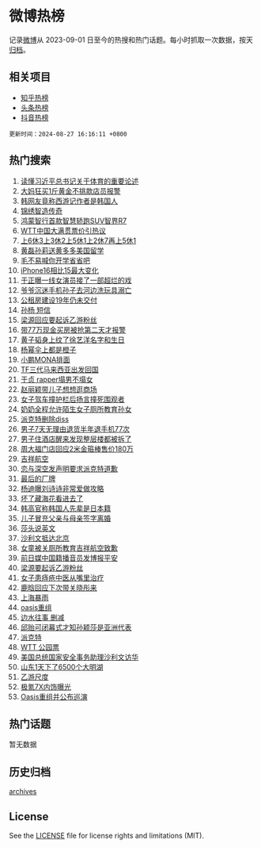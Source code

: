 # 微博热榜

记录[微博](https://www.weibo.com)从 2023-09-01 日至今的热搜和热门话题。每小时抓取一次数据，按天[归档](archives)。

## 相关项目

- [知乎热榜](https://github.com/hotarchive/zhihu)
- [头条热榜](https://github.com/hotarchive/toutiao)
- [抖音热榜](https://github.com/hotarchive/douyin)


`更新时间：2024-08-27 16:16:11 +0800`

## 热门搜索

1. [读懂习近平总书记关于体育的重要论述](https://m.weibo.cn/search?containerid=100103type%3D1%26t%3D10%26q%3D%23%E8%AF%BB%E6%87%82%E4%B9%A0%E8%BF%91%E5%B9%B3%E6%80%BB%E4%B9%A6%E8%AE%B0%E5%85%B3%E4%BA%8E%E4%BD%93%E8%82%B2%E7%9A%84%E9%87%8D%E8%A6%81%E8%AE%BA%E8%BF%B0%23&stream_entry_id=51&isnewpage=1&extparam=seat%3D1%26stream_entry_id%3D51%26c_type%3D51%26cate%3D10103%26pos%3D0%26q%3D%2523%25E8%25AF%25BB%25E6%2587%2582%25E4%25B9%25A0%25E8%25BF%2591%25E5%25B9%25B3%25E6%2580%25BB%25E4%25B9%25A6%25E8%25AE%25B0%25E5%2585%25B3%25E4%25BA%258E%25E4%25BD%2593%25E8%2582%25B2%25E7%259A%2584%25E9%2587%258D%25E8%25A6%2581%25E8%25AE%25BA%25E8%25BF%25B0%2523%26dgr%3D0%26filter_type%3Drealtimehot%26display_time%3D1724746570%26pre_seqid%3D172474657065101353125)
1. [大妈狂买1斤黄金不挑款店员报警](https://m.weibo.cn/search?containerid=100103type%3D1%26t%3D10%26q%3D%23%E5%A4%A7%E5%A6%88%E7%8B%82%E4%B9%B01%E6%96%A4%E9%BB%84%E9%87%91%E4%B8%8D%E6%8C%91%E6%AC%BE%E5%BA%97%E5%91%98%E6%8A%A5%E8%AD%A6%23&stream_entry_id=31&isnewpage=1&extparam=seat%3D1%26lcate%3D5001%26band_rank%3D1%26q%3D%2523%25E5%25A4%25A7%25E5%25A6%2588%25E7%258B%2582%25E4%25B9%25B01%25E6%2596%25A4%25E9%25BB%2584%25E9%2587%2591%25E4%25B8%258D%25E6%258C%2591%25E6%25AC%25BE%25E5%25BA%2597%25E5%2591%2598%25E6%258A%25A5%25E8%25AD%25A6%2523%26dgr%3D0%26filter_type%3Drealtimehot%26c_type%3D31%26flag%3D2%26pos%3D0%26cate%3D5001%26realpos%3D1%26stream_entry_id%3D31%26display_time%3D1724746570%26pre_seqid%3D172474657065101353125)
1. [韩网友竟称西游记作者是韩国人](https://m.weibo.cn/search?containerid=100103type%3D1%26t%3D10%26q%3D%23%E9%9F%A9%E7%BD%91%E5%8F%8B%E7%AB%9F%E7%A7%B0%E8%A5%BF%E6%B8%B8%E8%AE%B0%E4%BD%9C%E8%80%85%E6%98%AF%E9%9F%A9%E5%9B%BD%E4%BA%BA%23&stream_entry_id=31&isnewpage=1&extparam=seat%3D1%26lcate%3D5001%26band_rank%3D2%26q%3D%2523%25E9%259F%25A9%25E7%25BD%2591%25E5%258F%258B%25E7%25AB%259F%25E7%25A7%25B0%25E8%25A5%25BF%25E6%25B8%25B8%25E8%25AE%25B0%25E4%25BD%259C%25E8%2580%2585%25E6%2598%25AF%25E9%259F%25A9%25E5%259B%25BD%25E4%25BA%25BA%2523%26dgr%3D0%26filter_type%3Drealtimehot%26c_type%3D31%26flag%3D1%26pos%3D1%26cate%3D5001%26realpos%3D2%26stream_entry_id%3D31%26display_time%3D1724746570%26pre_seqid%3D172474657065101353125)
1. [锦绣智造传奇](https://m.weibo.cn/search?containerid=100103type%3D1%26t%3D10%26q%3D%23%E9%94%A6%E7%BB%A3%E6%99%BA%E9%80%A0%E4%BC%A0%E5%A5%87%23&stream_entry_id=31&isnewpage=1&extparam=seat%3D1%26lcate%3D5001%26band_rank%3D3%26q%3D%2523%25E9%2594%25A6%25E7%25BB%25A3%25E6%2599%25BA%25E9%2580%25A0%25E4%25BC%25A0%25E5%25A5%2587%2523%26dgr%3D0%26filter_type%3Drealtimehot%26c_type%3D31%26flag%3D1%26pos%3D2%26cate%3D5001%26realpos%3D3%26stream_entry_id%3D31%26display_time%3D1724746570%26pre_seqid%3D172474657065101353125)
1. [鸿蒙智行首款智慧轿跑SUV智界R7](https://m.weibo.cn/search?containerid=100103type%3D1%26t%3D10%26q%3D%23%E9%B8%BF%E8%92%99%E6%99%BA%E8%A1%8C%E9%A6%96%E6%AC%BE%E6%99%BA%E6%85%A7%E8%BD%BF%E8%B7%91SUV%E6%99%BA%E7%95%8CR7%23&stream_entry_id=31&isnewpage=1&extparam=seat%3D1%26lcate%3D5001%26band_rank%3D4%26q%3D%2523%25E9%25B8%25BF%25E8%2592%2599%25E6%2599%25BA%25E8%25A1%258C%25E9%25A6%2596%25E6%25AC%25BE%25E6%2599%25BA%25E6%2585%25A7%25E8%25BD%25BF%25E8%25B7%2591SUV%25E6%2599%25BA%25E7%2595%258CR7%2523%26dgr%3D0%26filter_type%3Drealtimehot%26adid%3D251467%26c_type%3D31%26stream_entry_id%3D31%26pos%3D3%26topic_ad%3D1%26cate%3D5001%26is_ad_pos%3D1%26display_time%3D1724746570%26pre_seqid%3D172474657065101353125)
1. [WTT中国大满贯票价引热议](https://m.weibo.cn/search?containerid=100103type%3D1%26t%3D10%26q%3D%23WTT%E4%B8%AD%E5%9B%BD%E5%A4%A7%E6%BB%A1%E8%B4%AF%E7%A5%A8%E4%BB%B7%E5%BC%95%E7%83%AD%E8%AE%AE%23&stream_entry_id=31&isnewpage=1&extparam=seat%3D1%26lcate%3D5001%26band_rank%3D4%26q%3D%2523WTT%25E4%25B8%25AD%25E5%259B%25BD%25E5%25A4%25A7%25E6%25BB%25A1%25E8%25B4%25AF%25E7%25A5%25A8%25E4%25BB%25B7%25E5%25BC%2595%25E7%2583%25AD%25E8%25AE%25AE%2523%26dgr%3D0%26filter_type%3Drealtimehot%26c_type%3D31%26flag%3D1%26pos%3D4%26cate%3D5001%26realpos%3D4%26stream_entry_id%3D31%26display_time%3D1724746570%26pre_seqid%3D172474657065101353125)
1. [上6休3上3休2上5休1上2休7再上5休1](https://m.weibo.cn/search?containerid=100103type%3D1%26t%3D10%26q%3D%23%E4%B8%8A6%E4%BC%913%E4%B8%8A3%E4%BC%912%E4%B8%8A5%E4%BC%911%E4%B8%8A2%E4%BC%917%E5%86%8D%E4%B8%8A5%E4%BC%911%23&stream_entry_id=31&isnewpage=1&extparam=seat%3D1%26lcate%3D5001%26band_rank%3D5%26q%3D%2523%25E4%25B8%258A6%25E4%25BC%25913%25E4%25B8%258A3%25E4%25BC%25912%25E4%25B8%258A5%25E4%25BC%25911%25E4%25B8%258A2%25E4%25BC%25917%25E5%2586%258D%25E4%25B8%258A5%25E4%25BC%25911%2523%26dgr%3D0%26filter_type%3Drealtimehot%26c_type%3D31%26flag%3D1%26pos%3D5%26cate%3D5001%26realpos%3D5%26stream_entry_id%3D31%26display_time%3D1724746570%26pre_seqid%3D172474657065101353125)
1. [黄磊孙莉送黄多多美国留学](https://m.weibo.cn/search?containerid=100103type%3D1%26t%3D10%26q%3D%23%E9%BB%84%E7%A3%8A%E5%AD%99%E8%8E%89%E9%80%81%E9%BB%84%E5%A4%9A%E5%A4%9A%E7%BE%8E%E5%9B%BD%E7%95%99%E5%AD%A6%23&stream_entry_id=31&isnewpage=1&extparam=seat%3D1%26lcate%3D5001%26band_rank%3D6%26q%3D%2523%25E9%25BB%2584%25E7%25A3%258A%25E5%25AD%2599%25E8%258E%2589%25E9%2580%2581%25E9%25BB%2584%25E5%25A4%259A%25E5%25A4%259A%25E7%25BE%258E%25E5%259B%25BD%25E7%2595%2599%25E5%25AD%25A6%2523%26dgr%3D0%26filter_type%3Drealtimehot%26c_type%3D31%26flag%3D2%26pos%3D6%26cate%3D5001%26realpos%3D6%26stream_entry_id%3D31%26display_time%3D1724746570%26pre_seqid%3D172474657065101353125)
1. [毛不易喊你开学省省吧](https://m.weibo.cn/search?containerid=100103type%3D1%26t%3D10%26q%3D%23%E6%AF%9B%E4%B8%8D%E6%98%93%E5%96%8A%E4%BD%A0%E5%BC%80%E5%AD%A6%E7%9C%81%E7%9C%81%E5%90%A7%23&stream_entry_id=31&isnewpage=1&extparam=seat%3D1%26lcate%3D5001%26band_rank%3D7%26q%3D%2523%25E6%25AF%259B%25E4%25B8%258D%25E6%2598%2593%25E5%2596%258A%25E4%25BD%25A0%25E5%25BC%2580%25E5%25AD%25A6%25E7%259C%2581%25E7%259C%2581%25E5%2590%25A7%2523%26dgr%3D0%26filter_type%3Drealtimehot%26adid%3D251424%26c_type%3D31%26stream_entry_id%3D31%26pos%3D7%26topic_ad%3D1%26cate%3D5001%26is_ad_pos%3D1%26display_time%3D1724746570%26pre_seqid%3D172474657065101353125)
1. [iPhone16相比15最大变化](https://m.weibo.cn/search?containerid=100103type%3D1%26t%3D10%26q%3D%23iPhone16%E7%9B%B8%E6%AF%9415%E6%9C%80%E5%A4%A7%E5%8F%98%E5%8C%96%23&stream_entry_id=31&isnewpage=1&extparam=seat%3D1%26lcate%3D5001%26band_rank%3D7%26q%3D%2523iPhone16%25E7%259B%25B8%25E6%25AF%259415%25E6%259C%2580%25E5%25A4%25A7%25E5%258F%2598%25E5%258C%2596%2523%26dgr%3D0%26filter_type%3Drealtimehot%26c_type%3D31%26flag%3D2%26pos%3D8%26cate%3D5001%26realpos%3D7%26stream_entry_id%3D31%26display_time%3D1724746570%26pre_seqid%3D172474657065101353125)
1. [于正曝一线女演员接了一部超烂的戏](https://m.weibo.cn/search?containerid=100103type%3D1%26t%3D10%26q%3D%23%E4%BA%8E%E6%AD%A3%E6%9B%9D%E4%B8%80%E7%BA%BF%E5%A5%B3%E6%BC%94%E5%91%98%E6%8E%A5%E4%BA%86%E4%B8%80%E9%83%A8%E8%B6%85%E7%83%82%E7%9A%84%E6%88%8F%23&stream_entry_id=31&isnewpage=1&extparam=seat%3D1%26lcate%3D5001%26band_rank%3D8%26q%3D%2523%25E4%25BA%258E%25E6%25AD%25A3%25E6%259B%259D%25E4%25B8%2580%25E7%25BA%25BF%25E5%25A5%25B3%25E6%25BC%2594%25E5%2591%2598%25E6%258E%25A5%25E4%25BA%2586%25E4%25B8%2580%25E9%2583%25A8%25E8%25B6%2585%25E7%2583%2582%25E7%259A%2584%25E6%2588%258F%2523%26dgr%3D0%26filter_type%3Drealtimehot%26c_type%3D31%26flag%3D2%26pos%3D9%26cate%3D5001%26realpos%3D8%26stream_entry_id%3D31%26display_time%3D1724746570%26pre_seqid%3D172474657065101353125)
1. [爷爷沉迷手机孙子去河边洗玩具溺亡](https://m.weibo.cn/search?containerid=100103type%3D1%26t%3D10%26q%3D%23%E7%88%B7%E7%88%B7%E6%B2%89%E8%BF%B7%E6%89%8B%E6%9C%BA%E5%AD%99%E5%AD%90%E5%8E%BB%E6%B2%B3%E8%BE%B9%E6%B4%97%E7%8E%A9%E5%85%B7%E6%BA%BA%E4%BA%A1%23&stream_entry_id=31&isnewpage=1&extparam=seat%3D1%26lcate%3D5001%26band_rank%3D9%26q%3D%2523%25E7%2588%25B7%25E7%2588%25B7%25E6%25B2%2589%25E8%25BF%25B7%25E6%2589%258B%25E6%259C%25BA%25E5%25AD%2599%25E5%25AD%2590%25E5%258E%25BB%25E6%25B2%25B3%25E8%25BE%25B9%25E6%25B4%2597%25E7%258E%25A9%25E5%2585%25B7%25E6%25BA%25BA%25E4%25BA%25A1%2523%26dgr%3D0%26filter_type%3Drealtimehot%26c_type%3D31%26flag%3D0%26pos%3D10%26cate%3D5001%26realpos%3D9%26stream_entry_id%3D31%26display_time%3D1724746570%26pre_seqid%3D172474657065101353125)
1. [公租房建设19年仍未交付](https://m.weibo.cn/search?containerid=100103type%3D1%26t%3D10%26q%3D%23%E5%85%AC%E7%A7%9F%E6%88%BF%E5%BB%BA%E8%AE%BE19%E5%B9%B4%E4%BB%8D%E6%9C%AA%E4%BA%A4%E4%BB%98%23&stream_entry_id=31&isnewpage=1&extparam=seat%3D1%26lcate%3D5001%26band_rank%3D10%26q%3D%2523%25E5%2585%25AC%25E7%25A7%259F%25E6%2588%25BF%25E5%25BB%25BA%25E8%25AE%25BE19%25E5%25B9%25B4%25E4%25BB%258D%25E6%259C%25AA%25E4%25BA%25A4%25E4%25BB%2598%2523%26dgr%3D0%26filter_type%3Drealtimehot%26c_type%3D31%26flag%3D1%26pos%3D11%26cate%3D5001%26realpos%3D10%26stream_entry_id%3D31%26display_time%3D1724746570%26pre_seqid%3D172474657065101353125)
1. [孙杨 短信](https://m.weibo.cn/search?containerid=100103type%3D1%26t%3D10%26q%3D%E5%AD%99%E6%9D%A8+%E7%9F%AD%E4%BF%A1&stream_entry_id=31&isnewpage=1&extparam=seat%3D1%26lcate%3D5001%26band_rank%3D11%26q%3D%25E5%25AD%2599%25E6%259D%25A8%2520%25E7%259F%25AD%25E4%25BF%25A1%26dgr%3D0%26filter_type%3Drealtimehot%26c_type%3D31%26flag%3D1%26pos%3D12%26cate%3D5001%26realpos%3D11%26stream_entry_id%3D31%26display_time%3D1724746570%26pre_seqid%3D172474657065101353125)
1. [梁源回应要起诉乙游粉丝](https://m.weibo.cn/search?containerid=100103type%3D1%26t%3D10%26q%3D%23%E6%A2%81%E6%BA%90%E5%9B%9E%E5%BA%94%E8%A6%81%E8%B5%B7%E8%AF%89%E4%B9%99%E6%B8%B8%E7%B2%89%E4%B8%9D%23&stream_entry_id=31&isnewpage=1&extparam=seat%3D1%26lcate%3D5001%26band_rank%3D12%26q%3D%2523%25E6%25A2%2581%25E6%25BA%2590%25E5%259B%259E%25E5%25BA%2594%25E8%25A6%2581%25E8%25B5%25B7%25E8%25AF%2589%25E4%25B9%2599%25E6%25B8%25B8%25E7%25B2%2589%25E4%25B8%259D%2523%26dgr%3D0%26filter_type%3Drealtimehot%26c_type%3D31%26flag%3D0%26pos%3D13%26cate%3D5001%26realpos%3D12%26stream_entry_id%3D31%26display_time%3D1724746570%26pre_seqid%3D172474657065101353125)
1. [带77万现金买房被抢第二天才报警](https://m.weibo.cn/search?containerid=100103type%3D1%26t%3D10%26q%3D%23%E5%B8%A677%E4%B8%87%E7%8E%B0%E9%87%91%E4%B9%B0%E6%88%BF%E8%A2%AB%E6%8A%A2%E7%AC%AC%E4%BA%8C%E5%A4%A9%E6%89%8D%E6%8A%A5%E8%AD%A6%23&stream_entry_id=31&isnewpage=1&extparam=seat%3D1%26lcate%3D5001%26band_rank%3D13%26q%3D%2523%25E5%25B8%25A677%25E4%25B8%2587%25E7%258E%25B0%25E9%2587%2591%25E4%25B9%25B0%25E6%2588%25BF%25E8%25A2%25AB%25E6%258A%25A2%25E7%25AC%25AC%25E4%25BA%258C%25E5%25A4%25A9%25E6%2589%258D%25E6%258A%25A5%25E8%25AD%25A6%2523%26dgr%3D0%26filter_type%3Drealtimehot%26c_type%3D31%26flag%3D0%26pos%3D14%26cate%3D5001%26realpos%3D13%26stream_entry_id%3D31%26display_time%3D1724746570%26pre_seqid%3D172474657065101353125)
1. [黄子韬身上纹了徐艺洋名字和生日](https://m.weibo.cn/search?containerid=100103type%3D1%26t%3D10%26q%3D%23%E9%BB%84%E5%AD%90%E9%9F%AC%E8%BA%AB%E4%B8%8A%E7%BA%B9%E4%BA%86%E5%BE%90%E8%89%BA%E6%B4%8B%E5%90%8D%E5%AD%97%E5%92%8C%E7%94%9F%E6%97%A5%23&stream_entry_id=31&isnewpage=1&extparam=seat%3D1%26lcate%3D5001%26band_rank%3D14%26q%3D%2523%25E9%25BB%2584%25E5%25AD%2590%25E9%259F%25AC%25E8%25BA%25AB%25E4%25B8%258A%25E7%25BA%25B9%25E4%25BA%2586%25E5%25BE%2590%25E8%2589%25BA%25E6%25B4%258B%25E5%2590%258D%25E5%25AD%2597%25E5%2592%258C%25E7%2594%259F%25E6%2597%25A5%2523%26dgr%3D0%26filter_type%3Drealtimehot%26c_type%3D31%26flag%3D2%26pos%3D15%26cate%3D5001%26realpos%3D14%26stream_entry_id%3D31%26display_time%3D1724746570%26pre_seqid%3D172474657065101353125)
1. [杨幂伞上都是橙子](https://m.weibo.cn/search?containerid=100103type%3D1%26t%3D10%26q%3D%23%E6%9D%A8%E5%B9%82%E4%BC%9E%E4%B8%8A%E9%83%BD%E6%98%AF%E6%A9%99%E5%AD%90%23&stream_entry_id=31&isnewpage=1&extparam=seat%3D1%26lcate%3D5001%26band_rank%3D15%26q%3D%2523%25E6%259D%25A8%25E5%25B9%2582%25E4%25BC%259E%25E4%25B8%258A%25E9%2583%25BD%25E6%2598%25AF%25E6%25A9%2599%25E5%25AD%2590%2523%26dgr%3D0%26filter_type%3Drealtimehot%26c_type%3D31%26flag%3D1%26pos%3D16%26cate%3D5001%26realpos%3D15%26stream_entry_id%3D31%26display_time%3D1724746570%26pre_seqid%3D172474657065101353125)
1. [小鹏MONA排面](https://m.weibo.cn/search?containerid=100103type%3D1%26t%3D10%26q%3D%23%E5%B0%8F%E9%B9%8FMONA%E6%8E%92%E9%9D%A2%23&stream_entry_id=31&isnewpage=1&extparam=seat%3D1%26lcate%3D5001%26band_rank%3D16%26q%3D%2523%25E5%25B0%258F%25E9%25B9%258FMONA%25E6%258E%2592%25E9%259D%25A2%2523%26dgr%3D0%26filter_type%3Drealtimehot%26adid%3D251529%26c_type%3D31%26flag%3D0%26pos%3D17%26cate%3D5001%26realpos%3D16%26stream_entry_id%3D31%26display_time%3D1724746570%26pre_seqid%3D172474657065101353125)
1. [TF三代马来西亚出发回国](https://m.weibo.cn/search?containerid=100103type%3D1%26t%3D10%26q%3D%23TF%E4%B8%89%E4%BB%A3%E9%A9%AC%E6%9D%A5%E8%A5%BF%E4%BA%9A%E5%87%BA%E5%8F%91%E5%9B%9E%E5%9B%BD%23&stream_entry_id=31&isnewpage=1&extparam=seat%3D1%26lcate%3D5001%26band_rank%3D17%26q%3D%2523TF%25E4%25B8%2589%25E4%25BB%25A3%25E9%25A9%25AC%25E6%259D%25A5%25E8%25A5%25BF%25E4%25BA%259A%25E5%2587%25BA%25E5%258F%2591%25E5%259B%259E%25E5%259B%25BD%2523%26dgr%3D0%26filter_type%3Drealtimehot%26c_type%3D31%26flag%3D1%26pos%3D18%26cate%3D5001%26realpos%3D17%26stream_entry_id%3D31%26display_time%3D1724746570%26pre_seqid%3D172474657065101353125)
1. [于贞 rapper塌男不塌女](https://m.weibo.cn/search?containerid=100103type%3D1%26t%3D10%26q%3D%E4%BA%8E%E8%B4%9E+rapper%E5%A1%8C%E7%94%B7%E4%B8%8D%E5%A1%8C%E5%A5%B3&stream_entry_id=31&isnewpage=1&extparam=seat%3D1%26lcate%3D5001%26band_rank%3D18%26q%3D%25E4%25BA%258E%25E8%25B4%259E%2520rapper%25E5%25A1%258C%25E7%2594%25B7%25E4%25B8%258D%25E5%25A1%258C%25E5%25A5%25B3%26dgr%3D0%26filter_type%3Drealtimehot%26c_type%3D31%26flag%3D0%26pos%3D19%26cate%3D5001%26realpos%3D18%26stream_entry_id%3D31%26display_time%3D1724746570%26pre_seqid%3D172474657065101353125)
1. [赵丽颖带儿子想想逛商场](https://m.weibo.cn/search?containerid=100103type%3D1%26t%3D10%26q%3D%23%E8%B5%B5%E4%B8%BD%E9%A2%96%E5%B8%A6%E5%84%BF%E5%AD%90%E6%83%B3%E6%83%B3%E9%80%9B%E5%95%86%E5%9C%BA%23&stream_entry_id=31&isnewpage=1&extparam=seat%3D1%26lcate%3D5001%26band_rank%3D19%26q%3D%2523%25E8%25B5%25B5%25E4%25B8%25BD%25E9%25A2%2596%25E5%25B8%25A6%25E5%2584%25BF%25E5%25AD%2590%25E6%2583%25B3%25E6%2583%25B3%25E9%2580%259B%25E5%2595%2586%25E5%259C%25BA%2523%26dgr%3D0%26filter_type%3Drealtimehot%26c_type%3D31%26flag%3D0%26pos%3D20%26cate%3D5001%26realpos%3D19%26stream_entry_id%3D31%26display_time%3D1724746570%26pre_seqid%3D172474657065101353125)
1. [女子驾车撞护栏后扬言撞死围观者](https://m.weibo.cn/search?containerid=100103type%3D1%26t%3D10%26q%3D%23%E5%A5%B3%E5%AD%90%E9%A9%BE%E8%BD%A6%E6%92%9E%E6%8A%A4%E6%A0%8F%E5%90%8E%E6%89%AC%E8%A8%80%E6%92%9E%E6%AD%BB%E5%9B%B4%E8%A7%82%E8%80%85%23&stream_entry_id=31&isnewpage=1&extparam=seat%3D1%26lcate%3D5001%26band_rank%3D20%26q%3D%2523%25E5%25A5%25B3%25E5%25AD%2590%25E9%25A9%25BE%25E8%25BD%25A6%25E6%2592%259E%25E6%258A%25A4%25E6%25A0%258F%25E5%2590%258E%25E6%2589%25AC%25E8%25A8%2580%25E6%2592%259E%25E6%25AD%25BB%25E5%259B%25B4%25E8%25A7%2582%25E8%2580%2585%2523%26dgr%3D0%26filter_type%3Drealtimehot%26c_type%3D31%26flag%3D1%26pos%3D21%26cate%3D5001%26realpos%3D20%26stream_entry_id%3D31%26display_time%3D1724746570%26pre_seqid%3D172474657065101353125)
1. [奶奶全程允许陌生女子厕所教育孙女](https://m.weibo.cn/search?containerid=100103type%3D1%26t%3D10%26q%3D%23%E5%A5%B6%E5%A5%B6%E5%85%A8%E7%A8%8B%E5%85%81%E8%AE%B8%E9%99%8C%E7%94%9F%E5%A5%B3%E5%AD%90%E5%8E%95%E6%89%80%E6%95%99%E8%82%B2%E5%AD%99%E5%A5%B3%23&stream_entry_id=31&isnewpage=1&extparam=seat%3D1%26lcate%3D5001%26band_rank%3D21%26q%3D%2523%25E5%25A5%25B6%25E5%25A5%25B6%25E5%2585%25A8%25E7%25A8%258B%25E5%2585%2581%25E8%25AE%25B8%25E9%2599%258C%25E7%2594%259F%25E5%25A5%25B3%25E5%25AD%2590%25E5%258E%2595%25E6%2589%2580%25E6%2595%2599%25E8%2582%25B2%25E5%25AD%2599%25E5%25A5%25B3%2523%26dgr%3D0%26filter_type%3Drealtimehot%26c_type%3D31%26flag%3D2%26pos%3D22%26cate%3D5001%26realpos%3D21%26stream_entry_id%3D31%26display_time%3D1724746570%26pre_seqid%3D172474657065101353125)
1. [派克特删除diss](https://m.weibo.cn/search?containerid=100103type%3D1%26t%3D10%26q%3D%E6%B4%BE%E5%85%8B%E7%89%B9%E5%88%A0%E9%99%A4diss&stream_entry_id=31&isnewpage=1&extparam=seat%3D1%26lcate%3D5001%26band_rank%3D22%26q%3D%25E6%25B4%25BE%25E5%2585%258B%25E7%2589%25B9%25E5%2588%25A0%25E9%2599%25A4diss%26dgr%3D0%26filter_type%3Drealtimehot%26c_type%3D31%26flag%3D0%26pos%3D23%26cate%3D5001%26realpos%3D22%26stream_entry_id%3D31%26display_time%3D1724746570%26pre_seqid%3D172474657065101353125)
1. [男子7天无理由退货半年退手机77次](https://m.weibo.cn/search?containerid=100103type%3D1%26t%3D10%26q%3D%23%E7%94%B7%E5%AD%907%E5%A4%A9%E6%97%A0%E7%90%86%E7%94%B1%E9%80%80%E8%B4%A7%E5%8D%8A%E5%B9%B4%E9%80%80%E6%89%8B%E6%9C%BA77%E6%AC%A1%23&stream_entry_id=31&isnewpage=1&extparam=seat%3D1%26lcate%3D5001%26band_rank%3D23%26q%3D%2523%25E7%2594%25B7%25E5%25AD%25907%25E5%25A4%25A9%25E6%2597%25A0%25E7%2590%2586%25E7%2594%25B1%25E9%2580%2580%25E8%25B4%25A7%25E5%258D%258A%25E5%25B9%25B4%25E9%2580%2580%25E6%2589%258B%25E6%259C%25BA77%25E6%25AC%25A1%2523%26dgr%3D0%26filter_type%3Drealtimehot%26c_type%3D31%26flag%3D0%26pos%3D24%26cate%3D5001%26realpos%3D23%26stream_entry_id%3D31%26display_time%3D1724746570%26pre_seqid%3D172474657065101353125)
1. [男子住酒店醒来发现整层楼都被拆了](https://m.weibo.cn/search?containerid=100103type%3D1%26t%3D10%26q%3D%23%E7%94%B7%E5%AD%90%E4%BD%8F%E9%85%92%E5%BA%97%E9%86%92%E6%9D%A5%E5%8F%91%E7%8E%B0%E6%95%B4%E5%B1%82%E6%A5%BC%E9%83%BD%E8%A2%AB%E6%8B%86%E4%BA%86%23&stream_entry_id=31&isnewpage=1&extparam=seat%3D1%26lcate%3D5001%26band_rank%3D24%26q%3D%2523%25E7%2594%25B7%25E5%25AD%2590%25E4%25BD%258F%25E9%2585%2592%25E5%25BA%2597%25E9%2586%2592%25E6%259D%25A5%25E5%258F%2591%25E7%258E%25B0%25E6%2595%25B4%25E5%25B1%2582%25E6%25A5%25BC%25E9%2583%25BD%25E8%25A2%25AB%25E6%258B%2586%25E4%25BA%2586%2523%26dgr%3D0%26filter_type%3Drealtimehot%26c_type%3D31%26flag%3D0%26pos%3D25%26cate%3D5001%26realpos%3D24%26stream_entry_id%3D31%26display_time%3D1724746570%26pre_seqid%3D172474657065101353125)
1. [周大福门店回应2米金箍棒售价180万](https://m.weibo.cn/search?containerid=100103type%3D1%26t%3D10%26q%3D%23%E5%91%A8%E5%A4%A7%E7%A6%8F%E9%97%A8%E5%BA%97%E5%9B%9E%E5%BA%942%E7%B1%B3%E9%87%91%E7%AE%8D%E6%A3%92%E5%94%AE%E4%BB%B7180%E4%B8%87%23&stream_entry_id=31&isnewpage=1&extparam=seat%3D1%26lcate%3D5001%26band_rank%3D25%26q%3D%2523%25E5%2591%25A8%25E5%25A4%25A7%25E7%25A6%258F%25E9%2597%25A8%25E5%25BA%2597%25E5%259B%259E%25E5%25BA%25942%25E7%25B1%25B3%25E9%2587%2591%25E7%25AE%258D%25E6%25A3%2592%25E5%2594%25AE%25E4%25BB%25B7180%25E4%25B8%2587%2523%26dgr%3D0%26filter_type%3Drealtimehot%26c_type%3D31%26flag%3D0%26pos%3D26%26cate%3D5001%26realpos%3D25%26stream_entry_id%3D31%26display_time%3D1724746570%26pre_seqid%3D172474657065101353125)
1. [吉祥航空](https://m.weibo.cn/search?containerid=100103type%3D1%26t%3D10%26q%3D%E5%90%89%E7%A5%A5%E8%88%AA%E7%A9%BA&stream_entry_id=31&isnewpage=1&extparam=seat%3D1%26lcate%3D5001%26band_rank%3D26%26q%3D%25E5%2590%2589%25E7%25A5%25A5%25E8%2588%25AA%25E7%25A9%25BA%26dgr%3D0%26filter_type%3Drealtimehot%26c_type%3D31%26flag%3D1%26pos%3D27%26cate%3D5001%26realpos%3D26%26stream_entry_id%3D31%26display_time%3D1724746570%26pre_seqid%3D172474657065101353125)
1. [恋与深空发声明要求派克特道歉](https://m.weibo.cn/search?containerid=100103type%3D1%26t%3D10%26q%3D%23%E6%81%8B%E4%B8%8E%E6%B7%B1%E7%A9%BA%E5%8F%91%E5%A3%B0%E6%98%8E%E8%A6%81%E6%B1%82%E6%B4%BE%E5%85%8B%E7%89%B9%E9%81%93%E6%AD%89%23&stream_entry_id=31&isnewpage=1&extparam=seat%3D1%26lcate%3D5001%26band_rank%3D27%26q%3D%2523%25E6%2581%258B%25E4%25B8%258E%25E6%25B7%25B1%25E7%25A9%25BA%25E5%258F%2591%25E5%25A3%25B0%25E6%2598%258E%25E8%25A6%2581%25E6%25B1%2582%25E6%25B4%25BE%25E5%2585%258B%25E7%2589%25B9%25E9%2581%2593%25E6%25AD%2589%2523%26dgr%3D0%26filter_type%3Drealtimehot%26c_type%3D31%26flag%3D0%26pos%3D28%26cate%3D5001%26realpos%3D27%26stream_entry_id%3D31%26display_time%3D1724746570%26pre_seqid%3D172474657065101353125)
1. [最后的厂牌](https://m.weibo.cn/search?containerid=100103type%3D1%26t%3D10%26q%3D%E6%9C%80%E5%90%8E%E7%9A%84%E5%8E%82%E7%89%8C&stream_entry_id=31&isnewpage=1&extparam=seat%3D1%26lcate%3D5001%26band_rank%3D28%26q%3D%25E6%259C%2580%25E5%2590%258E%25E7%259A%2584%25E5%258E%2582%25E7%2589%258C%26dgr%3D0%26filter_type%3Drealtimehot%26c_type%3D31%26flag%3D1%26pos%3D29%26cate%3D5001%26realpos%3D28%26stream_entry_id%3D31%26display_time%3D1724746570%26pre_seqid%3D172474657065101353125)
1. [杨迪曝刘诗诗非常爱做攻略](https://m.weibo.cn/search?containerid=100103type%3D1%26t%3D10%26q%3D%23%E6%9D%A8%E8%BF%AA%E6%9B%9D%E5%88%98%E8%AF%97%E8%AF%97%E9%9D%9E%E5%B8%B8%E7%88%B1%E5%81%9A%E6%94%BB%E7%95%A5%23&stream_entry_id=31&isnewpage=1&extparam=seat%3D1%26lcate%3D5001%26band_rank%3D29%26q%3D%2523%25E6%259D%25A8%25E8%25BF%25AA%25E6%259B%259D%25E5%2588%2598%25E8%25AF%2597%25E8%25AF%2597%25E9%259D%259E%25E5%25B8%25B8%25E7%2588%25B1%25E5%2581%259A%25E6%2594%25BB%25E7%2595%25A5%2523%26dgr%3D0%26filter_type%3Drealtimehot%26c_type%3D31%26flag%3D1%26pos%3D30%26cate%3D5001%26realpos%3D29%26stream_entry_id%3D31%26display_time%3D1724746570%26pre_seqid%3D172474657065101353125)
1. [坏了藏海花看进去了](https://m.weibo.cn/search?containerid=100103type%3D1%26t%3D10%26q%3D%E5%9D%8F%E4%BA%86%E8%97%8F%E6%B5%B7%E8%8A%B1%E7%9C%8B%E8%BF%9B%E5%8E%BB%E4%BA%86&stream_entry_id=31&isnewpage=1&extparam=seat%3D1%26lcate%3D5001%26band_rank%3D30%26q%3D%25E5%259D%258F%25E4%25BA%2586%25E8%2597%258F%25E6%25B5%25B7%25E8%258A%25B1%25E7%259C%258B%25E8%25BF%259B%25E5%258E%25BB%25E4%25BA%2586%26dgr%3D0%26filter_type%3Drealtimehot%26c_type%3D31%26flag%3D1%26pos%3D31%26cate%3D5001%26realpos%3D30%26stream_entry_id%3D31%26display_time%3D1724746570%26pre_seqid%3D172474657065101353125)
1. [韩高官称韩国人先辈是日本籍](https://m.weibo.cn/search?containerid=100103type%3D1%26t%3D10%26q%3D%23%E9%9F%A9%E9%AB%98%E5%AE%98%E7%A7%B0%E9%9F%A9%E5%9B%BD%E4%BA%BA%E5%85%88%E8%BE%88%E6%98%AF%E6%97%A5%E6%9C%AC%E7%B1%8D%23&stream_entry_id=31&isnewpage=1&extparam=seat%3D1%26lcate%3D5001%26band_rank%3D31%26q%3D%2523%25E9%259F%25A9%25E9%25AB%2598%25E5%25AE%2598%25E7%25A7%25B0%25E9%259F%25A9%25E5%259B%25BD%25E4%25BA%25BA%25E5%2585%2588%25E8%25BE%2588%25E6%2598%25AF%25E6%2597%25A5%25E6%259C%25AC%25E7%25B1%258D%2523%26dgr%3D0%26filter_type%3Drealtimehot%26c_type%3D31%26flag%3D0%26pos%3D32%26cate%3D5001%26realpos%3D31%26stream_entry_id%3D31%26display_time%3D1724746570%26pre_seqid%3D172474657065101353125)
1. [儿子冒充父亲与母亲签字离婚](https://m.weibo.cn/search?containerid=100103type%3D1%26t%3D10%26q%3D%23%E5%84%BF%E5%AD%90%E5%86%92%E5%85%85%E7%88%B6%E4%BA%B2%E4%B8%8E%E6%AF%8D%E4%BA%B2%E7%AD%BE%E5%AD%97%E7%A6%BB%E5%A9%9A%23&stream_entry_id=31&isnewpage=1&extparam=seat%3D1%26lcate%3D5001%26band_rank%3D32%26q%3D%2523%25E5%2584%25BF%25E5%25AD%2590%25E5%2586%2592%25E5%2585%2585%25E7%2588%25B6%25E4%25BA%25B2%25E4%25B8%258E%25E6%25AF%258D%25E4%25BA%25B2%25E7%25AD%25BE%25E5%25AD%2597%25E7%25A6%25BB%25E5%25A9%259A%2523%26dgr%3D0%26filter_type%3Drealtimehot%26c_type%3D31%26flag%3D0%26pos%3D33%26cate%3D5001%26realpos%3D32%26stream_entry_id%3D31%26display_time%3D1724746570%26pre_seqid%3D172474657065101353125)
1. [莎头说英文](https://m.weibo.cn/search?containerid=100103type%3D1%26t%3D10%26q%3D%23%E8%8E%8E%E5%A4%B4%E8%AF%B4%E8%8B%B1%E6%96%87%23&stream_entry_id=31&isnewpage=1&extparam=seat%3D1%26lcate%3D5001%26band_rank%3D33%26q%3D%2523%25E8%258E%258E%25E5%25A4%25B4%25E8%25AF%25B4%25E8%258B%25B1%25E6%2596%2587%2523%26dgr%3D0%26filter_type%3Drealtimehot%26c_type%3D31%26flag%3D1%26pos%3D34%26cate%3D5001%26realpos%3D33%26stream_entry_id%3D31%26display_time%3D1724746570%26pre_seqid%3D172474657065101353125)
1. [沙利文抵达北京](https://m.weibo.cn/search?containerid=100103type%3D1%26t%3D10%26q%3D%23%E6%B2%99%E5%88%A9%E6%96%87%E6%8A%B5%E8%BE%BE%E5%8C%97%E4%BA%AC%23&stream_entry_id=31&isnewpage=1&extparam=seat%3D1%26lcate%3D5001%26band_rank%3D34%26q%3D%2523%25E6%25B2%2599%25E5%2588%25A9%25E6%2596%2587%25E6%258A%25B5%25E8%25BE%25BE%25E5%258C%2597%25E4%25BA%25AC%2523%26dgr%3D0%26filter_type%3Drealtimehot%26c_type%3D31%26flag%3D1%26pos%3D35%26cate%3D5001%26realpos%3D34%26stream_entry_id%3D31%26display_time%3D1724746570%26pre_seqid%3D172474657065101353125)
1. [女童被关厕所教育吉祥航空致歉](https://m.weibo.cn/search?containerid=100103type%3D1%26t%3D10%26q%3D%23%E5%A5%B3%E7%AB%A5%E8%A2%AB%E5%85%B3%E5%8E%95%E6%89%80%E6%95%99%E8%82%B2%E5%90%89%E7%A5%A5%E8%88%AA%E7%A9%BA%E8%87%B4%E6%AD%89%23&stream_entry_id=31&isnewpage=1&extparam=seat%3D1%26lcate%3D5001%26band_rank%3D35%26q%3D%2523%25E5%25A5%25B3%25E7%25AB%25A5%25E8%25A2%25AB%25E5%2585%25B3%25E5%258E%2595%25E6%2589%2580%25E6%2595%2599%25E8%2582%25B2%25E5%2590%2589%25E7%25A5%25A5%25E8%2588%25AA%25E7%25A9%25BA%25E8%2587%25B4%25E6%25AD%2589%2523%26dgr%3D0%26filter_type%3Drealtimehot%26c_type%3D31%26flag%3D1%26pos%3D36%26cate%3D5001%26realpos%3D35%26stream_entry_id%3D31%26display_time%3D1724746570%26pre_seqid%3D172474657065101353125)
1. [前日媒中国籍播音员发博报平安](https://m.weibo.cn/search?containerid=100103type%3D1%26t%3D10%26q%3D%23%E5%89%8D%E6%97%A5%E5%AA%92%E4%B8%AD%E5%9B%BD%E7%B1%8D%E6%92%AD%E9%9F%B3%E5%91%98%E5%8F%91%E5%8D%9A%E6%8A%A5%E5%B9%B3%E5%AE%89%23&stream_entry_id=31&isnewpage=1&extparam=seat%3D1%26lcate%3D5001%26band_rank%3D36%26q%3D%2523%25E5%2589%258D%25E6%2597%25A5%25E5%25AA%2592%25E4%25B8%25AD%25E5%259B%25BD%25E7%25B1%258D%25E6%2592%25AD%25E9%259F%25B3%25E5%2591%2598%25E5%258F%2591%25E5%258D%259A%25E6%258A%25A5%25E5%25B9%25B3%25E5%25AE%2589%2523%26dgr%3D0%26filter_type%3Drealtimehot%26c_type%3D31%26flag%3D1%26pos%3D37%26cate%3D5001%26realpos%3D36%26stream_entry_id%3D31%26display_time%3D1724746570%26pre_seqid%3D172474657065101353125)
1. [梁源要起诉乙游粉丝](https://m.weibo.cn/search?containerid=100103type%3D1%26t%3D10%26q%3D%E6%A2%81%E6%BA%90%E8%A6%81%E8%B5%B7%E8%AF%89%E4%B9%99%E6%B8%B8%E7%B2%89%E4%B8%9D&stream_entry_id=31&isnewpage=1&extparam=seat%3D1%26lcate%3D5001%26band_rank%3D37%26q%3D%25E6%25A2%2581%25E6%25BA%2590%25E8%25A6%2581%25E8%25B5%25B7%25E8%25AF%2589%25E4%25B9%2599%25E6%25B8%25B8%25E7%25B2%2589%25E4%25B8%259D%26dgr%3D0%26filter_type%3Drealtimehot%26c_type%3D31%26flag%3D0%26pos%3D38%26cate%3D5001%26realpos%3D37%26stream_entry_id%3D31%26display_time%3D1724746570%26pre_seqid%3D172474657065101353125)
1. [女子患痔疮中医从嘴里治疗](https://m.weibo.cn/search?containerid=100103type%3D1%26t%3D10%26q%3D%23%E5%A5%B3%E5%AD%90%E6%82%A3%E7%97%94%E7%96%AE%E4%B8%AD%E5%8C%BB%E4%BB%8E%E5%98%B4%E9%87%8C%E6%B2%BB%E7%96%97%23&stream_entry_id=31&isnewpage=1&extparam=seat%3D1%26lcate%3D5001%26band_rank%3D38%26q%3D%2523%25E5%25A5%25B3%25E5%25AD%2590%25E6%2582%25A3%25E7%2597%2594%25E7%2596%25AE%25E4%25B8%25AD%25E5%258C%25BB%25E4%25BB%258E%25E5%2598%25B4%25E9%2587%258C%25E6%25B2%25BB%25E7%2596%2597%2523%26dgr%3D0%26filter_type%3Drealtimehot%26c_type%3D31%26flag%3D1%26pos%3D39%26cate%3D5001%26realpos%3D38%26stream_entry_id%3D31%26display_time%3D1724746570%26pre_seqid%3D172474657065101353125)
1. [鹿晗回应下次带关晓彤来](https://m.weibo.cn/search?containerid=100103type%3D1%26t%3D10%26q%3D%23%E9%B9%BF%E6%99%97%E5%9B%9E%E5%BA%94%E4%B8%8B%E6%AC%A1%E5%B8%A6%E5%85%B3%E6%99%93%E5%BD%A4%E6%9D%A5%23&stream_entry_id=31&isnewpage=1&extparam=seat%3D1%26lcate%3D5001%26band_rank%3D39%26q%3D%2523%25E9%25B9%25BF%25E6%2599%2597%25E5%259B%259E%25E5%25BA%2594%25E4%25B8%258B%25E6%25AC%25A1%25E5%25B8%25A6%25E5%2585%25B3%25E6%2599%2593%25E5%25BD%25A4%25E6%259D%25A5%2523%26dgr%3D0%26filter_type%3Drealtimehot%26c_type%3D31%26flag%3D0%26pos%3D40%26cate%3D5001%26realpos%3D39%26stream_entry_id%3D31%26display_time%3D1724746570%26pre_seqid%3D172474657065101353125)
1. [上海暴雨](https://m.weibo.cn/search?containerid=100103type%3D1%26t%3D10%26q%3D%E4%B8%8A%E6%B5%B7%E6%9A%B4%E9%9B%A8&stream_entry_id=31&isnewpage=1&extparam=seat%3D1%26lcate%3D5001%26band_rank%3D40%26q%3D%25E4%25B8%258A%25E6%25B5%25B7%25E6%259A%25B4%25E9%259B%25A8%26dgr%3D0%26filter_type%3Drealtimehot%26c_type%3D31%26flag%3D1%26pos%3D41%26cate%3D5001%26realpos%3D40%26stream_entry_id%3D31%26display_time%3D1724746570%26pre_seqid%3D172474657065101353125)
1. [oasis重组](https://m.weibo.cn/search?containerid=100103type%3D1%26t%3D10%26q%3Doasis%E9%87%8D%E7%BB%84&stream_entry_id=31&isnewpage=1&extparam=seat%3D1%26lcate%3D5001%26band_rank%3D41%26q%3Doasis%25E9%2587%258D%25E7%25BB%2584%26dgr%3D0%26filter_type%3Drealtimehot%26c_type%3D31%26flag%3D1%26pos%3D42%26cate%3D5001%26realpos%3D41%26stream_entry_id%3D31%26display_time%3D1724746570%26pre_seqid%3D172474657065101353125)
1. [边水往事 删减](https://m.weibo.cn/search?containerid=100103type%3D1%26t%3D10%26q%3D%E8%BE%B9%E6%B0%B4%E5%BE%80%E4%BA%8B+%E5%88%A0%E5%87%8F&stream_entry_id=31&isnewpage=1&extparam=seat%3D1%26lcate%3D5001%26band_rank%3D42%26q%3D%25E8%25BE%25B9%25E6%25B0%25B4%25E5%25BE%2580%25E4%25BA%258B%2520%25E5%2588%25A0%25E5%2587%258F%26dgr%3D0%26filter_type%3Drealtimehot%26c_type%3D31%26flag%3D0%26pos%3D43%26cate%3D5001%26realpos%3D42%26stream_entry_id%3D31%26display_time%3D1724746570%26pre_seqid%3D172474657065101353125)
1. [邱贻可闭幕式才知孙颖莎是亚洲代表](https://m.weibo.cn/search?containerid=100103type%3D1%26t%3D10%26q%3D%23%E9%82%B1%E8%B4%BB%E5%8F%AF%E9%97%AD%E5%B9%95%E5%BC%8F%E6%89%8D%E7%9F%A5%E5%AD%99%E9%A2%96%E8%8E%8E%E6%98%AF%E4%BA%9A%E6%B4%B2%E4%BB%A3%E8%A1%A8%23&stream_entry_id=31&isnewpage=1&extparam=seat%3D1%26lcate%3D5001%26band_rank%3D43%26q%3D%2523%25E9%2582%25B1%25E8%25B4%25BB%25E5%258F%25AF%25E9%2597%25AD%25E5%25B9%2595%25E5%25BC%258F%25E6%2589%258D%25E7%259F%25A5%25E5%25AD%2599%25E9%25A2%2596%25E8%258E%258E%25E6%2598%25AF%25E4%25BA%259A%25E6%25B4%25B2%25E4%25BB%25A3%25E8%25A1%25A8%2523%26dgr%3D0%26filter_type%3Drealtimehot%26c_type%3D31%26flag%3D1%26pos%3D44%26cate%3D5001%26realpos%3D43%26stream_entry_id%3D31%26display_time%3D1724746570%26pre_seqid%3D172474657065101353125)
1. [派克特](https://m.weibo.cn/search?containerid=100103type%3D1%26t%3D10%26q%3D%E6%B4%BE%E5%85%8B%E7%89%B9&stream_entry_id=31&isnewpage=1&extparam=seat%3D1%26lcate%3D5001%26band_rank%3D44%26q%3D%25E6%25B4%25BE%25E5%2585%258B%25E7%2589%25B9%26dgr%3D0%26filter_type%3Drealtimehot%26c_type%3D31%26flag%3D0%26pos%3D45%26cate%3D5001%26realpos%3D44%26stream_entry_id%3D31%26display_time%3D1724746570%26pre_seqid%3D172474657065101353125)
1. [WTT 公园票](https://m.weibo.cn/search?containerid=100103type%3D1%26t%3D10%26q%3DWTT+%E5%85%AC%E5%9B%AD%E7%A5%A8&stream_entry_id=31&isnewpage=1&extparam=seat%3D1%26lcate%3D5001%26band_rank%3D45%26q%3DWTT%2520%25E5%2585%25AC%25E5%259B%25AD%25E7%25A5%25A8%26dgr%3D0%26filter_type%3Drealtimehot%26c_type%3D31%26flag%3D1%26pos%3D46%26cate%3D5001%26realpos%3D45%26stream_entry_id%3D31%26display_time%3D1724746570%26pre_seqid%3D172474657065101353125)
1. [美国总统国家安全事务助理沙利文访华](https://m.weibo.cn/search?containerid=100103type%3D1%26t%3D10%26q%3D%23%E7%BE%8E%E5%9B%BD%E6%80%BB%E7%BB%9F%E5%9B%BD%E5%AE%B6%E5%AE%89%E5%85%A8%E4%BA%8B%E5%8A%A1%E5%8A%A9%E7%90%86%E6%B2%99%E5%88%A9%E6%96%87%E8%AE%BF%E5%8D%8E%23&stream_entry_id=31&isnewpage=1&extparam=seat%3D1%26lcate%3D5001%26band_rank%3D46%26q%3D%2523%25E7%25BE%258E%25E5%259B%25BD%25E6%2580%25BB%25E7%25BB%259F%25E5%259B%25BD%25E5%25AE%25B6%25E5%25AE%2589%25E5%2585%25A8%25E4%25BA%258B%25E5%258A%25A1%25E5%258A%25A9%25E7%2590%2586%25E6%25B2%2599%25E5%2588%25A9%25E6%2596%2587%25E8%25AE%25BF%25E5%258D%258E%2523%26dgr%3D0%26filter_type%3Drealtimehot%26c_type%3D31%26flag%3D1%26pos%3D47%26cate%3D5001%26realpos%3D46%26stream_entry_id%3D31%26display_time%3D1724746570%26pre_seqid%3D172474657065101353125)
1. [山东1天下了6500个大明湖](https://m.weibo.cn/search?containerid=100103type%3D1%26t%3D10%26q%3D%23%E5%B1%B1%E4%B8%9C1%E5%A4%A9%E4%B8%8B%E4%BA%866500%E4%B8%AA%E5%A4%A7%E6%98%8E%E6%B9%96%23&stream_entry_id=31&isnewpage=1&extparam=seat%3D1%26lcate%3D5001%26band_rank%3D47%26q%3D%2523%25E5%25B1%25B1%25E4%25B8%259C1%25E5%25A4%25A9%25E4%25B8%258B%25E4%25BA%25866500%25E4%25B8%25AA%25E5%25A4%25A7%25E6%2598%258E%25E6%25B9%2596%2523%26dgr%3D0%26filter_type%3Drealtimehot%26c_type%3D31%26flag%3D1%26pos%3D48%26cate%3D5001%26realpos%3D47%26stream_entry_id%3D31%26display_time%3D1724746570%26pre_seqid%3D172474657065101353125)
1. [乙游尺度](https://m.weibo.cn/search?containerid=100103type%3D1%26t%3D10%26q%3D%23%E4%B9%99%E6%B8%B8%E5%B0%BA%E5%BA%A6%23&stream_entry_id=31&isnewpage=1&extparam=seat%3D1%26lcate%3D5001%26band_rank%3D48%26q%3D%2523%25E4%25B9%2599%25E6%25B8%25B8%25E5%25B0%25BA%25E5%25BA%25A6%2523%26dgr%3D0%26filter_type%3Drealtimehot%26c_type%3D31%26flag%3D0%26pos%3D49%26cate%3D5001%26realpos%3D48%26stream_entry_id%3D31%26display_time%3D1724746570%26pre_seqid%3D172474657065101353125)
1. [极氪7X内饰曝光](https://m.weibo.cn/search?containerid=100103type%3D1%26t%3D10%26q%3D%23%E6%9E%81%E6%B0%AA7X%E5%86%85%E9%A5%B0%E6%9B%9D%E5%85%89%23&stream_entry_id=31&isnewpage=1&extparam=seat%3D1%26lcate%3D5001%26band_rank%3D49%26q%3D%2523%25E6%259E%2581%25E6%25B0%25AA7X%25E5%2586%2585%25E9%25A5%25B0%25E6%259B%259D%25E5%2585%2589%2523%26dgr%3D0%26filter_type%3Drealtimehot%26adid%3D251470%26c_type%3D31%26flag%3D0%26pos%3D50%26cate%3D5001%26realpos%3D49%26stream_entry_id%3D31%26display_time%3D1724746570%26pre_seqid%3D172474657065101353125)
1. [Oasis重组并公布巡演](https://m.weibo.cn/search?containerid=100103type%3D1%26t%3D10%26q%3DOasis%E9%87%8D%E7%BB%84%E5%B9%B6%E5%85%AC%E5%B8%83%E5%B7%A1%E6%BC%94&stream_entry_id=31&isnewpage=1&extparam=seat%3D1%26lcate%3D5001%26band_rank%3D50%26q%3DOasis%25E9%2587%258D%25E7%25BB%2584%25E5%25B9%25B6%25E5%2585%25AC%25E5%25B8%2583%25E5%25B7%25A1%25E6%25BC%2594%26dgr%3D0%26filter_type%3Drealtimehot%26c_type%3D31%26flag%3D1%26pos%3D51%26cate%3D5001%26realpos%3D50%26stream_entry_id%3D31%26display_time%3D1724746570%26pre_seqid%3D172474657065101353125)

## 热门话题

暂无数据

## 历史归档

[archives](archives)

## License

See the [LICENSE](LICENSE) file for license rights and limitations (MIT).
